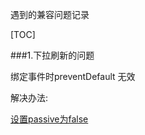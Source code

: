遇到的兼容问题记录


[TOC]



###1.下拉刷新的问题

绑定事件时preventDefault 无效 

解决办法:

[	设置passive为false](<https://developer.mozilla.org/zh-CN/docs/Web/API/EventTarget/addEventListener>)

